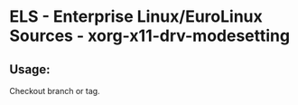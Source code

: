 # ELS - Enterprise Linux/EuroLinux Sources - xorg-x11-drv-modesetting 
## Usage:
  Checkout branch or tag.
